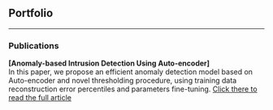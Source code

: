## Portfolio

---

### Publications

<b>[Anomaly-based Intrusion Detection Using
Auto-encoder]</b>
<br> In this paper, we propose an efficient anomaly detection model based on Auto-encoder
and novel thresholding procedure, using training data reconstruction error percentiles and parameters fine-tuning.
<a href="https://ieeexplore.ieee.org/stamp/stamp.jsp?arnumber=8903799/"  target="_blank">Click there to read the full article</a>




